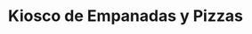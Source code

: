 ---
title: "Kiosco de Empanadas y Pizzas"
url: /san-isidro/kiosco-de-empanadas-y-pizzas/
shop: Leerstehend
---